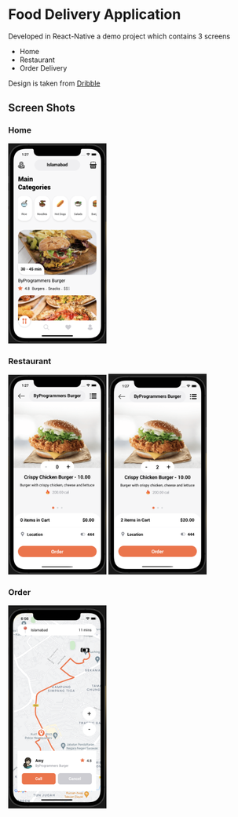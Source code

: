 # Food Delivery Application

Developed in React-Native a demo project which contains 3 screens

- Home
- Restaurant
- Order Delivery

Design is taken from [Dribble](https://dribbble.com/shots/14527824/attachments/6215066?mode=media)

## Screen Shots

### Home

<img src="./screenshots/home.png" width = 200>

### Restaurant
<img src="./screenshots/restaurant.png" width = 200> <img src="./screenshots/restaurant1.png" width = 200>

### Order
<img src="./screenshots/OrderDelivery.png" width = 200>